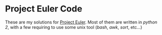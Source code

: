 Project Euler Code
==================

These are my solutions for [Project Euler](http://projecteuler.net/). Most of them are written in *python 2*, with a few requiring to use some unix tool (*bash*, *awk*, *sort*, etc...)
